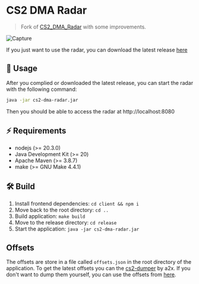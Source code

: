 # CS2 DMA Radar

> Fork of [CS2_DMA_Radar](https://github.com/MoZiHao/CS2_DMA_Radar) with some improvements.

![Capture](https://github.com/rabume/cs2-dma-radar/assets/19410629/b2097ba8-eda5-4a09-bf11-e643f0699c8b)

If you just want to use the radar, you can download the latest release [here](https://github.com/rabume/cs2-dma-radar/releases)

## 🚀 Usage

After you complied or downloaded the latest release, you can start the radar with the following command:

```bash
java -jar cs2-dma-radar.jar
```

Then you should be able to access the radar at http://localhost:8080

## ⚡️ Requirements

- nodejs (>= 20.3.0)
- Java Development Kit (>= 20)
- Apache Maven (>= 3.8.7)
- make (>= GNU Make 4.4.1)

## 🛠️ Build

1. Install frontend dependencies: `cd client && npm i`
2. Move back to the root directory: `cd ..`
3. Build application: `make build`
4. Move to the release directory: `cd release`
5. Start the application: `java -jar cs2-dma-radar.jar`

## Offsets

The offsets are store in a file called `offsets.json` in the root directory of the application.
To get the latest offsets you can the [cs2-dumper](https://github.com/a2x/cs2-dumper) by a2x.
If you don't want to dump them yourself, you can use the offsets from [here](https://github.com/a2x/cs2-dumper/blob/main/generated/offsets.rs).
